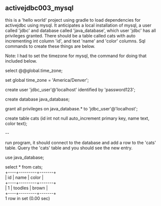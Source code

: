 ## activejdbc003_mysql

this is a 'hello world' project using gradle to load dependencies for activejdbc using mysql. It anticipates a local installation of mysql, a user called 'jdbc' and database called 'java_database', which user 'jdbc' has all privileges granted. There should be a table called cats with auto incrementing int column 'id', and text 'name' and 'color' columns. Sql commands to create these things are below.

Note: I had to set the timezone for mysql, the command for doing that included below.

select @@global.time_zone;

set global time_zone = 'America/Denver';

create user 'jdbc_user'@'localhost' identified by 'password123';

create database java_database;

grant all privileges on java_database.* to 'jdbc_user'@'localhost';

create table cats (id int not null auto_increment primary key, name text, color text);

--

run program, it should connect to the database and add a row to the 'cats' table. Query the 'cats' table and you should see the new entry.

use java_database;

select * from cats;  
+----+---------+-------+  
| id | name    | color |  
+----+---------+-------+  
|  1 | toodles | brown |  
+----+---------+-------+  
1 row in set (0.00 sec)
